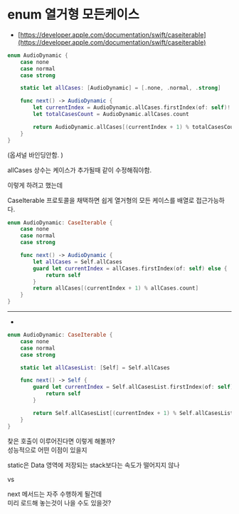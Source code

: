 # enum 열거형 모든케이스

- [https://developer.apple.com/documentation/swift/caseiterable](https://developer.apple.com/documentation/swift/caseiterable)

```swift
enum AudioDynamic {
    case none       
    case normal     
    case strong     

    static let allCases: [AudioDynamic] = [.none, .normal, .strong]

    func next() -> AudioDynamic {
        let currentIndex = AudioDynamic.allCases.firstIndex(of: self)!
        let totalCasesCount = AudioDynamic.allCases.count

        return AudioDynamic.allCases[(currentIndex + 1) % totalCasesCount]
    }
}
```

(옵셔널 바인딩안함. )  

allCases 상수는 케이스가 추가될때 같이 수정해줘야함.   


이렇게 하려고 했는데  


CaseIterable 프로토콜을 채택하면 쉽게 열거형의 모든 케이스를 배열로 접근가능하다.  

```swift
enum AudioDynamic: CaseIterable {
    case none       
    case normal     
    case strong     

    func next() -> AudioDynamic {
        let allCases = Self.allCases
        guard let currentIndex = allCases.firstIndex(of: self) else {
            return self
        }
        return allCases[(currentIndex + 1) % allCases.count]
    }
}

```

---
+  

```swift
enum AudioDynamic: CaseIterable {
    case none       
    case normal     
    case strong     

    static let allCasesList: [Self] = Self.allCases

    func next() -> Self {
        guard let currentIndex = Self.allCasesList.firstIndex(of: self) else {
            return self
        }

        return Self.allCasesList[(currentIndex + 1) % Self.allCasesList.count]
    }
}

```

찾은 호출이 이루어진다면 이렇게 해볼까?  
성능적으로 어떤 이점이 있을지  

static은 Data 영역에 저장되는 stack보다는 속도가 떨어지지 않나  

vs  

next 메서드는 자주 수행하게 될건데  
미리 로드해 놓는것이 나을 수도 있을것?  

